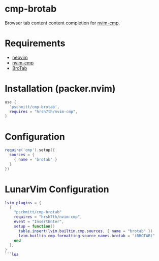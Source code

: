 # cmp-brotab

Browser tab content content completion for 
[nvim-cmp](https://github.com/hrsh7th/nvim-cmp).

# Requirements

- [neovim](https://github.com/neovim/neovim)
- [nvim-cmp](https://github.com/hrsh7th/nvim-cmp)
- [BroTab](https://github.com/balta2ar/brotab)

# Installation (packer.nvim)

```lua
use {
  'pschmitt/cmp-brotab',
  requires = "hrsh7th/nvim-cmp",
}
```

# Configuration

```lua
require('cmp').setup({
  sources = {
    { name = 'brotab' }
  }
})
```

# LunarVim Configuration

```lua
lvim.plugins = {
  {
    "pschmitt/cmp-brotab"
    requires = "hrsh7th/nvim-cmp",
    event = "InsertEnter",
    setup = function()
      table.insert(lvim.builtin.cmp.sources, { name = "brotab" })
      lvim.builtin.cmp.formatting.source_names.brotab = "(BROTAB)"
    end
  },
}
```lua
